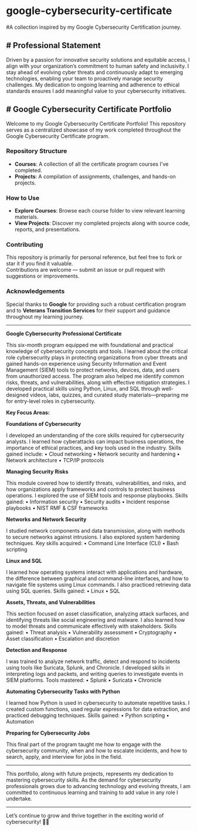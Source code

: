 # google-cybersecurity-certificate
#A collection inspired by my Google Cybersecurity Certification journey.  

## # Professional Statement  
Driven by a passion for innovative security solutions and equitable access, I align with your organization’s commitment to human safety and inclusivity. I stay ahead of evolving cyber threats and continuously adapt to emerging technologies, enabling your team to proactively manage security challenges. My dedication to ongoing learning and adherence to ethical standards ensures I add meaningful value to your cybersecurity initiatives.  

## # Google Cybersecurity Certificate Portfolio  
Welcome to my Google Cybersecurity Certificate Portfolio! This repository serves as a centralized showcase of my work completed throughout the Google Cybersecurity Certificate program.  

### Repository Structure  
- **Courses**: A collection of all the certificate program courses I've completed.  
- **Projects**: A compilation of assignments, challenges, and hands-on projects.  

### How to Use  
- **Explore Courses**: Browse each course folder to view relevant learning materials.  
- **View Projects**: Discover my completed projects along with source code, reports, and presentations.  

### Contributing  
This repository is primarily for personal reference, but feel free to fork or star it if you find it valuable.  
Contributions are welcome — submit an issue or pull request with suggestions or improvements.  

### Acknowledgements  
Special thanks to **Google** for providing such a robust certification program and to **Veterans Transition Services** for their support and guidance throughout my learning journey.  

---
**Google Cybersecurity Professional Certificate**

This six-month program equipped me with foundational and practical knowledge of cybersecurity concepts and tools. I learned about the critical role cybersecurity plays in protecting organizations from cyber threats and gained hands-on experience using Security Information and Event Management (SIEM) tools to protect networks, devices, data, and users from unauthorized access. The program also helped me identify common risks, threats, and vulnerabilities, along with effective mitigation strategies. I developed practical skills using Python, Linux, and SQL through well-designed videos, labs, quizzes, and curated study materials—preparing me for entry-level roles in cybersecurity.


**Key Focus Areas:**

**Foundations of Cybersecurity**

I developed an understanding of the core skills required for cybersecurity analysts. I learned how cyberattacks can impact business operations, the importance of ethical practices, and key tools used in the industry. Skills gained include:
•	Cloud networking
•	Network security and hardening
•	Network architecture
•	TCP/IP protocols

**Managing Security Risks**

This module covered how to identify threats, vulnerabilities, and risks, and how organizations apply frameworks and controls to protect business operations. I explored the use of SIEM tools and response playbooks. Skills gained:
•	Information security
•	Security audits
•	Incident response playbooks
•	NIST RMF & CSF frameworks

**Networks and Network Security**

I studied network components and data transmission, along with methods to secure networks against intrusions. I also explored system hardening techniques. Key skills acquired:
•	Command Line Interface (CLI)
•	Bash scripting

**Linux and SQL**

I learned how operating systems interact with applications and hardware, the difference between graphical and command-line interfaces, and how to navigate file systems using Linux commands. I also practiced retrieving data using SQL queries. Skills gained:
•	Linux
•	SQL

**Assets, Threats, and Vulnerabilities**

This section focused on asset classification, analyzing attack surfaces, and identifying threats like social engineering and malware. I also learned how to model threats and communicate effectively with stakeholders. Skills gained:
•	Threat analysis
•	Vulnerability assessment
•	Cryptography
•	Asset classification
•	Escalation and discretion

**Detection and Response**

I was trained to analyze network traffic, detect and respond to incidents using tools like Suricata, Splunk, and Chronicle. I developed skills in interpreting logs and packets, and writing queries to investigate events in SIEM platforms. Tools mastered:
•	Splunk
•	Suricata
•	Chronicle

**Automating Cybersecurity Tasks with Python**

I learned how Python is used in cybersecurity to automate repetitive tasks. I created custom functions, used regular expressions for data extraction, and practiced debugging techniques. Skills gained:
•	Python scripting
•	Automation

**Preparing for Cybersecurity Jobs**

This final part of the program taught me how to engage with the cybersecurity community, when and how to escalate incidents, and how to search, apply, and interview for jobs in the field.
________________________________________
This portfolio, along with future projects, represents my dedication to mastering cybersecurity skills. As the demand for cybersecurity professionals grows due to advancing technology and evolving threats, I am committed to continuous learning and training to add value in any role I undertake.


---
Let’s continue to grow and thrive together in the exciting world of cybersecurity! 🚀🔐
